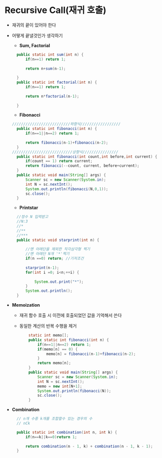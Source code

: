 # Recursive Call(재귀 호출)

* 재귀의 끝이 있어야 한다

* 어떻게 끝낼것인가 생각하기

  * **Sum, Factorial**

  ```java
  	public static int sum(int n) {
  		if(n==1) return 1;
  		
  		return n+sum(n-1);
  		
  	}
  	public static int factorial(int n) {
  		if(n==1) return 1;
  		
  		return n*factorial(n-1);
  		
  	}
  ```

  * **Fibonacci**

  ```java
  //////////////////////////하향식//////////////////
  	public static int fibonacci(int n) {
  		if(n==1||n==2) return 1;
  		
  		return fibonacci(n-1)+fibonacci(n-2); 
  	}
  ///////////////////////////상향식////////////////
  	public static int fibonacci(int count,int before,int current) {
  		if(count == 1) return current;
  		return fibonacci(--count, current, before+current);
  	}
  	public static void main(String[] args) {
  		Scanner sc = new Scanner(System.in);
  		int N = sc.nextInt();
  		System.out.println(fibonacci(N,0,1));
  		sc.close();
  	}
  ```

  * **Printstar**

  ```java
  	//정수 N 입력받고
  	//N:3
  	//*
  	//**
  	//***
  	public static void starprint(int n) {
  		
  		//맨 아래단을 제외한 직각삼각형 찍기
  		//맨 아래단 N개 '*'찍기
  		if(n ==0) return; //기저조건
  		
  		starprint(n-1);
  		for(int i =0; i<n;++i) {
  			
  			System.out.print("*");
  		}
  		System.out.println();
  	}
  ```

* **Memoization**

  * 재귀 함수 호출 시 이전에 호출되었던 값을 기억해서 쓴다

  * 동일한 계산의 반복 수행을 제거

    ```java
    	static int memo[];
    	public static int fibonacci(int n) {
    		if(n==1||n==2) return 1;
    		if(memo[n] == 0) {
    			memo[n] = fibonacci(n-1)+fibonacci(n-2); 
    		}
    		return memo[n];
    	}
    	public static void main(String[] args) {
    		Scanner sc = new Scanner(System.in);
    		int N = sc.nextInt();
    		memo = new int[N+1];
    		System.out.println(fibonacci(N));
    		sc.close();
    	}
    ```

* **Combination**

  ```java
  	// n개 수중 k개를 조합할수 있는 경우의 수
  	// nCk
  
  	public static int combination(int n, int k) {
  		if(n==k||k==0)return 1;
  		
  		return combination(n - 1, k) + combination(n - 1, k - 1);
  	}
  ```

  